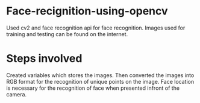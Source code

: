 # Face-recignition-using-opencv
Used cv2 and face recognition api for face recognition.
Images used for training and testing can be found on the internet.
# Steps involved
Created variables which stores the images. Then converted the images into RGB format for the recognition of unique points on the image.
Face location is necessary for the recognition of face when presented infront of the camera.
